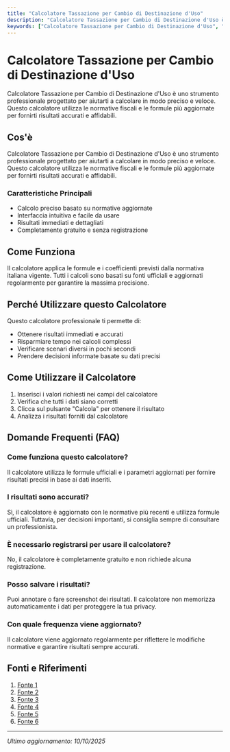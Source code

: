 ```yaml
---
title: "Calcolatore Tassazione per Cambio di Destinazione d'Uso"
description: "Calcolatore Tassazione per Cambio di Destinazione d'Uso è uno strumento professionale progettato per aiutarti a calcolare in modo preciso e veloce. Questo calcolatore utilizza le normative fiscali e le formule più aggiornate per fornirti risultati accurati e affidabili."
keywords: ["Calcolatore Tassazione per Cambio di Destinazione d'Uso", "calcolatore", "calcolo online"]
---
```


# Calcolatore Tassazione per Cambio di Destinazione d'Uso

Calcolatore Tassazione per Cambio di Destinazione d'Uso è uno strumento professionale progettato per aiutarti a calcolare in modo preciso e veloce. Questo calcolatore utilizza le normative fiscali e le formule più aggiornate per fornirti risultati accurati e affidabili.

## Cos'è

Calcolatore Tassazione per Cambio di Destinazione d'Uso è uno strumento professionale progettato per aiutarti a calcolare in modo preciso e veloce. Questo calcolatore utilizza le normative fiscali e le formule più aggiornate per fornirti risultati accurati e affidabili.

### Caratteristiche Principali

- Calcolo preciso basato su normative aggiornate
- Interfaccia intuitiva e facile da usare
- Risultati immediati e dettagliati
- Completamente gratuito e senza registrazione

## Come Funziona

Il calcolatore applica le formule e i coefficienti previsti dalla normativa italiana vigente. Tutti i calcoli sono basati su fonti ufficiali e aggiornati regolarmente per garantire la massima precisione.

## Perché Utilizzare questo Calcolatore

Questo calcolatore professionale ti permette di:

- Ottenere risultati immediati e accurati
- Risparmiare tempo nei calcoli complessi
- Verificare scenari diversi in pochi secondi
- Prendere decisioni informate basate su dati precisi

## Come Utilizzare il Calcolatore

1. Inserisci i valori richiesti nei campi del calcolatore
2. Verifica che tutti i dati siano corretti
3. Clicca sul pulsante "Calcola" per ottenere il risultato
4. Analizza i risultati forniti dal calcolatore

## Domande Frequenti (FAQ)

### Come funziona questo calcolatore?

Il calcolatore utilizza le formule ufficiali e i parametri aggiornati per fornire risultati precisi in base ai dati inseriti.

### I risultati sono accurati?

Sì, il calcolatore è aggiornato con le normative più recenti e utilizza formule ufficiali. Tuttavia, per decisioni importanti, si consiglia sempre di consultare un professionista.

### È necessario registrarsi per usare il calcolatore?

No, il calcolatore è completamente gratuito e non richiede alcuna registrazione.

### Posso salvare i risultati?

Puoi annotare o fare screenshot dei risultati. Il calcolatore non memorizza automaticamente i dati per proteggere la tua privacy.

### Con quale frequenza viene aggiornato?

Il calcolatore viene aggiornato regolarmente per riflettere le modifiche normative e garantire risultati sempre accurati.

## Fonti e Riferimenti

1. [Fonte 1](https://biblus.acca.it/oneri-cambio-destinazione-d-uso/)
2. [Fonte 2](https://territorio.regione.emilia-romagna.it/servizi/calcolo-automatico-del-contributo-di-costruzione)
3. [Fonte 3](https://www.blog.immobiliallasta.it/costi-cambio-destinazione-uso-immobile/)
4. [Fonte 4](https://www.gruppobini.it/news/integrated/277-oneri-di-urbanizzazione-come-calcolarli-nel-caso-di-mutamento-di-destinazione-d-uso)
5. [Fonte 5](https://www.comune.brescia.it/aree-tematiche/edilizia/calcolo-contributo-di-costruzione)
6. [Fonte 6](https://biblus.acca.it/cambio-destinazione-duso/)

---

*Ultimo aggiornamento: 10/10/2025*

